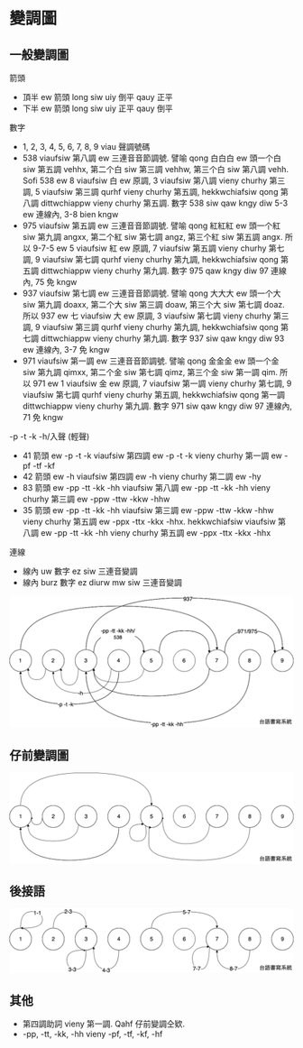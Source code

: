 # 變調圖

## 一般變調圖

箭頭

* 頂半 ew 箭頭 long siw uiy 倒平 qauy 正平
* 下半 ew 箭頭 long siw uiy 正平 qauy 倒平

數字

* 1, 2, 3, 4, 5, 6, 7, 8, 9 viau 聲調號碼
* 538 viaufsiw 第八調 ew 三連音音節調號. 譬喻 qong 白白白 ew 頭一个白 siw 第五調 vehhx, 第二个白 siw 第三調 vehhw, 第三个白 siw 第八調 vehh. Sofi 538 ew 8 viaufsiw 白 ew 原調, 3 viaufsiw 第八調 vieny churhy 第三調, 5 viaufsiw 第三調 qurhf vieny churhy 第五調, hekkwchiafsiw qong 第八調 dittwchiappw vieny churhy 第五調. 數字 538 siw qaw kngy diw 5-3 ew 連線內, 3-8 bien kngw
* 975 viaufsiw 第五調 ew 三連音音節調號. 譬喻 qong 紅紅紅 ew 頭一个紅 siw 第九調 angxx, 第二个紅 siw 第七調 angz, 第三个紅 siw 第五調 angx. 所以 9-7-5 ew 5 viaufsiw 紅 ew 原調, 7 viaufsiw 第五調 vieny churhy 第七調, 9 viaufsiw 第七調 qurhf vieny churhy 第九調, hekkwchiafsiw qong 第五調 dittwchiappw vieny churhy 第九調. 數字 975 qaw kngy diw 97 連線內, 75 免 kngw
* 937 viaufsiw 第七調 ew 三連音音節調號. 譬喻 qong 大大大 ew 頭一个大 siw 第九調 doaxx, 第二个大 siw 第三調 doaw, 第三个大 siw 第七調 doaz. 所以 937 ew 七 viaufsiw 大 ew 原調, 3 viaufsiw 第七調 vieny churhy 第三調, 9 viaufsiw 第三調 qurhf vieny churhy 第九調, hekkwchiafsiw qong 第七調 dittwchiappw vieny churhy 第九調. 數字 937 siw qaw kngy diw 93 ew 連線內, 3-7 免 kngw
* 971 viaufsiw 第一調 ew 三連音音節調號. 譬喻 qong 金金金 ew 頭一个金 siw 第九調 qimxx, 第二个金 siw 第七調 qimz, 第三个金 siw 第一調 qim. 所以 971 ew 1 viaufsiw 金 ew 原調, 7 viaufsiw 第一調 vieny churhy 第七調, 9 viaufsiw 第七調 qurhf vieny churhy 第五調, hekkwchiafsiw qong 第一調 dittwchiappw vieny churhy 第九調. 數字 971 siw qaw kngy diw 97 連線內, 71 免 kngw

-p -t -k -h/入聲 (輕聲)

* 41 箭頭 ew -p -t -k viaufsiw 第四調 ew -p -t -k vieny churhy 第一調 ew -pf -tf -kf
* 42 箭頭 ew -h viaufsiw 第四調 ew -h vieny churhy 第二調 ew -hy
* 83 箭頭 ew -pp -tt -kk -hh viaufsiw 第八調 ew -pp -tt -kk -hh vieny churhy 第三調 ew -ppw -ttw -kkw -hhw
* 35 箭頭 ew -pp -tt -kk -hh viaufsiw 第三調 ew -ppw -ttw -kkw -hhw vieny churhy 第五調 ew -ppx -ttx -kkx -hhx. hekkwchiafsiw viaufsiw 第八調 ew -pp -tt -kk -hh vieny churhy 第五調 ew -ppx -ttx -kkx -hhx

連線

* 線內 uw 數字 ez siw 三連音變調
* 線內 burz 數字 ez diurw mw siw 三連音變調

![tone-sandhi](./tone-sandhi.png)

## 仔前變調圖

![tone-sandhi-of-a](./tone-sandhi-of-a.png)

## 後接語

![inflection](./inflection.png)

## 其他

* 第四調助詞 vieny 第一調. Qahf 仔前變調仝欵.
* -pp, -tt, -kk, -hh vieny -pf, -tf, -kf, -hf
